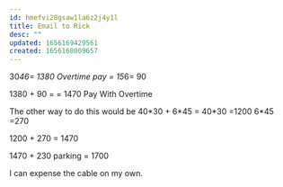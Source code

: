 ```yaml
---
id: hmefvi28gsaw1la6z2j4y1l
title: Email to Rick
desc: ""
updated: 1656169429561
created: 1656168009657
---
```


30*46=
1380
Overtime pay = 15*6=
90

1380 + 90 =
= 1470 Pay With Overtime

The other way to do this would be 40\*30 + 6\*45 =
40\*30 =1200
6\*45 =270

1200 + 270 = 1470

1470 + 230 parking = 1700

I can expense the cable on my own.
